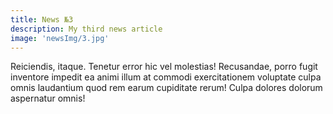 ```yaml
---
title: News №3
description: My third news article
image: 'newsImg/3.jpg'
---
```


Reiciendis, itaque. Tenetur error hic vel molestias! Recusandae, porro fugit
inventore impedit ea animi illum at commodi exercitationem voluptate culpa
omnis laudantium quod rem earum cupiditate rerum! Culpa dolores dolorum
aspernatur omnis!

